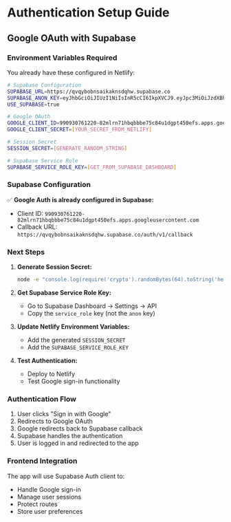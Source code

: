 # Authentication Setup Guide

## Google OAuth with Supabase

### Environment Variables Required

You already have these configured in Netlify:

```bash
# Supabase Configuration
SUPABASE_URL=https://qvqybobnsaikaknsdqhw.supabase.co
SUPABASE_ANON_KEY=eyJhbGciOiJIUzI1NiIsInR5cCI6IkpXVCJ9.eyJpc3MiOiJzdXBhYmFzZSIsInJlZiI6InF2cXlib2Juc2Fpa2FrbnNkcWh3Iiwicm9sZSI6ImFub24iLCJpYXQiOjE3NTc4MTY0NjIsImV4cCI6MjA3MzM5MjQ2Mn0.nsNKVO_tfcQjTmz2xLhtjHW3Wdno_lob-3JnwqdWm8Y
USE_SUPABASE=true

# Google OAuth
GOOGLE_CLIENT_ID=990930761220-82mlrn71hbqbbbe75c84u1dgpt450efs.apps.googleusercontent.com
GOOGLE_CLIENT_SECRET=[YOUR_SECRET_FROM_NETLIFY]

# Session Secret
SESSION_SECRET=[GENERATE_RANDOM_STRING]

# Supabase Service Role
SUPABASE_SERVICE_ROLE_KEY=[GET_FROM_SUPABASE_DASHBOARD]
```

### Supabase Configuration

✅ **Google Auth is already configured in Supabase:**
- Client ID: `990930761220-82mlrn71hbqbbbe75c84u1dgpt450efs.apps.googleusercontent.com`
- Callback URL: `https://qvqybobnsaikaknsdqhw.supabase.co/auth/v1/callback`

### Next Steps

1. **Generate Session Secret:**
   ```bash
   node -e "console.log(require('crypto').randomBytes(64).toString('hex'))"
   ```

2. **Get Supabase Service Role Key:**
   - Go to Supabase Dashboard → Settings → API
   - Copy the `service_role` key (not the `anon` key)

3. **Update Netlify Environment Variables:**
   - Add the generated `SESSION_SECRET`
   - Add the `SUPABASE_SERVICE_ROLE_KEY`

4. **Test Authentication:**
   - Deploy to Netlify
   - Test Google sign-in functionality

### Authentication Flow

1. User clicks "Sign in with Google"
2. Redirects to Google OAuth
3. Google redirects back to Supabase callback
4. Supabase handles the authentication
5. User is logged in and redirected to the app

### Frontend Integration

The app will use Supabase Auth client to:
- Handle Google sign-in
- Manage user sessions
- Protect routes
- Store user preferences

